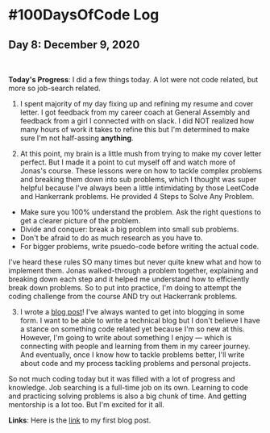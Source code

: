 # #100DaysOfCode Log

## Day 8: December 9, 2020

<br>

**Today's Progress**: I did a few things today. A lot were not code related, but more so job-search related.

1. I spent majority of my day fixing up and refining my resume and cover letter. I got feedback from my career coach at General Assembly and feedback from a girl I connected with on slack. I did NOT realized how many hours of work it takes to refine this but I'm determined to make sure I'm not half-assing **anything**.

2. At this point, my brain is a little mush from trying to make my cover letter perfect. But I made it a point to cut myself off and watch more of Jonas's course. These lessons were on how to tackle complex problems and breaking them down into sub problems, which I thought was super helpful because I've always been a little intimidating by those LeetCode and Hankerrank problems. He provided 4 Steps to Solve Any Problem.

* Make sure you 100% understand the problem. Ask the right questions to get a clearer picture of the problem.
* Divide and conquer: break a big problem into small sub problems.
* Don't be afraid to do as much research as you have to.
* For bigger problems, write psuedo-code before writing the actual code.


I've heard these rules SO many times but never quite knew what and how to implement them. Jonas walked-through a problem together, explaining and breaking down each step and it helped me understand how to efficiently break down problems. So to put into practice, I'm doing to attempt the coding challenge from the course AND try out Hackerrank problems. 

3. I wrote a [blog post](https://dev.to/zahrakhadijha/52-virtual-cups-of-coffee-a-developers-journey-for-navigating-uncertainties-2j01)! I've always wanted to get into blogging in some form. I want to be able to write a technical blog but I don't believe I have a stance on something code related yet because I'm so new at this. However, I'm going to write about something I enjoy — which is connecting with people and learning from them in my career journey. And eventually, once I know how to tackle problems better, I'll write about code and my process tackling problems and personal projects. 

So not much coding today but it was filled with a lot of progress and knowledge. Job searching is a full-time job on its own. Learning to code and practicing solving problems is also a big chunk of time. And getting mentorship is a lot too. But I'm excited for it all.

**Links**: Here is the [link](https://dev.to/zahrakhadijha/52-virtual-cups-of-coffee-a-developers-journey-for-navigating-uncertainties-2j01) to my first blog post.  